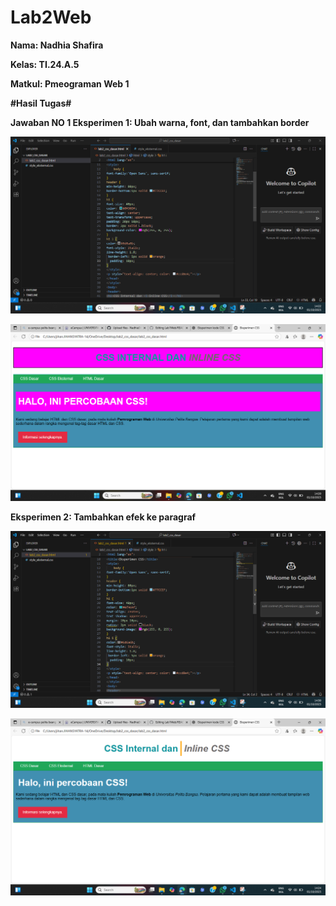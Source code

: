 # Lab2Web
**Nama: Nadhia Shafira**

**Kelas: TI.24.A.5**

**Matkul: Pmeograman Web 1**

**#Hasil Tugas#**

**Jawaban NO 1 Eksperimen 1: Ubah warna, font, dan tambahkan border**

![Codingan Pertama](https://github.com/NadhiaShafira/Lab2Web/blob/8a3630e0ef9505256c0bbf79ae4fe6e9a6736608/Cuplikan%20layar%202025-10-01%20142245.png) 

![Hasil Pertama](https://github.com/NadhiaShafira/Lab2Web/blob/7307ae47ea87f0de6b3ae6936fdfbe4f3f9f9bb5/Cuplikan%20layar%202025-10-01%20142008.png) 

**Eksperimen 2: Tambahkan efek ke paragraf**

![Codingan Kedua](https://github.com/NadhiaShafira/Lab2Web/blob/4d2bbf1995f11eb4d670de9524fa6bb6a2eea4b2/Cuplikan%20layar%202025-10-01%20143104.png) 

![Hasil Kedua](https://github.com/NadhiaShafira/Lab2Web/blob/8f80150adec2b0d71189105102603db56ec97e57/Cuplikan%20layar%202025-10-01%20142501.png) 



